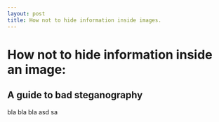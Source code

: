 ```yaml
---
layout: post
title: How not to hide information inside images.
---
```

# How not to hide information inside an image:<br/> 
## A guide to bad steganography

bla bla bla
asd
sa
